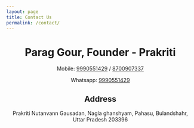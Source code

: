 ```yaml
---
layout: page
title: Contact Us
permalink: /contact/
---
```


<div style="text-align:center">
    <h1>Parag Gour, Founder - Prakriti</h1>
    <p>
    Mobile: <a href="tel:+919990551429">9990551429</a> / <a href="tel:+918700907337">8700907337</a>
    </p>
    <p>
    Whatsapp: <a href="tel:+919990551429">9990551429</a>
    </p>

<h2>Address</h2>
    <p>
Prakriti Nutanvann Gausadan, Nagla ghanshyam, Pahasu, Bulandshahr, Uttar Pradesh 203396
    </p>
</div>

